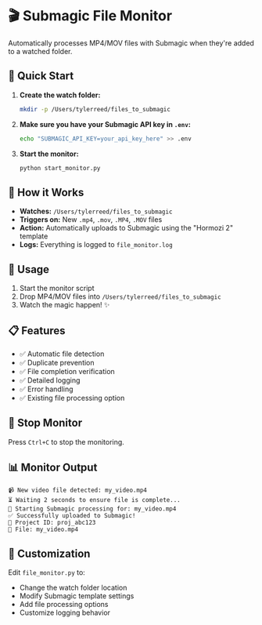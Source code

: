 # 🎬 Submagic File Monitor

Automatically processes MP4/MOV files with Submagic when they're added to a watched folder.

## 🚀 Quick Start

1. **Create the watch folder:**
   ```bash
   mkdir -p /Users/tylerreed/files_to_submagic
   ```

2. **Make sure you have your Submagic API key in `.env`:**
   ```bash
   echo "SUBMAGIC_API_KEY=your_api_key_here" >> .env
   ```

3. **Start the monitor:**
   ```bash
   python start_monitor.py
   ```

## 📁 How it Works

- **Watches:** `/Users/tylerreed/files_to_submagic`
- **Triggers on:** New `.mp4`, `.mov`, `.MP4`, `.MOV` files
- **Action:** Automatically uploads to Submagic using the "Hormozi 2" template
- **Logs:** Everything is logged to `file_monitor.log`

## 🎯 Usage

1. Start the monitor script
2. Drop MP4/MOV files into `/Users/tylerreed/files_to_submagic`
3. Watch the magic happen! ✨

## 📋 Features

- ✅ Automatic file detection
- ✅ Duplicate prevention
- ✅ File completion verification
- ✅ Detailed logging
- ✅ Error handling
- ✅ Existing file processing option

## 🛑 Stop Monitor

Press `Ctrl+C` to stop the monitoring.

## 📊 Monitor Output

```
📹 New video file detected: my_video.mp4
⏳ Waiting 2 seconds to ensure file is complete...
🚀 Starting Submagic processing for: my_video.mp4
✅ Successfully uploaded to Submagic!
🔗 Project ID: proj_abc123
📁 File: my_video.mp4
```

## 🔧 Customization

Edit `file_monitor.py` to:
- Change the watch folder location
- Modify Submagic template settings
- Add file processing options
- Customize logging behavior